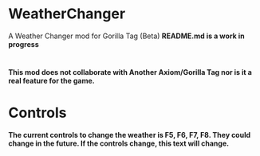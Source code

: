 # WeatherChanger
A Weather Changer mod for Gorilla Tag (Beta)
<b/>README.md is a work in progress
# 
This mod does not collaborate with Another Axiom/Gorilla Tag nor is it a real feature for the game.
# Controls
The current controls to change the weather is F5, F6, F7, F8. They could change in the future. If the controls change, this text will change.
